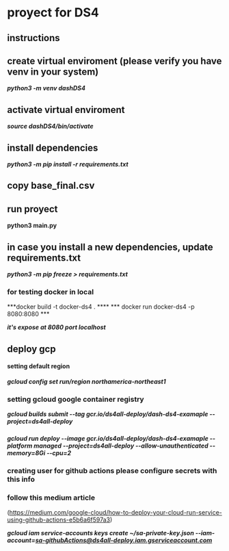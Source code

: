 # proyect for DS4

## instructions

## create virtual enviroment (please verify you have venv in your system)

***python3 -m venv dashDS4***

## activate virtual enviroment 

***source dashDS4/bin/activate***  

## install dependencies

***python3 -m pip install -r requirements.txt***

## copy base_final.csv

## run proyect

**python3 main.py**
## in case you install a new dependencies, update requirements.txt

***python3 -m  pip freeze > requirements.txt***

### for testing docker in local

***docker build -t docker-ds4 .  ****
*** docker run docker-ds4 -p 8080:8080 ***

***it's expose at 8080 port localhost***

## deploy gcp

#### setting default region
***gcloud config set run/region northamerica-northeast1***
 
### setting gcloud google container registry
***gcloud builds submit --tag gcr.io/ds4all-deploy/dash-ds4-examaple  --project=ds4all-deploy***

###
***gcloud run deploy --image gcr.io/ds4all-deploy/dash-ds4-examaple --platform managed  --project=ds4all-deploy --allow-unauthenticated --memory=8Gi --cpu=2***

### creating user for github actions please configure secrets with this info

### follow this medium article
(https://medium.com/google-cloud/how-to-deploy-your-cloud-run-service-using-github-actions-e5b6a6f597a3)

***gcloud iam service-accounts keys create ~/sa-private-key.json --iam-account=sa-githubActions@ds4all-deploy.iam.gserviceaccount.com***